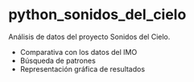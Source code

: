 # python_sonidos_del_cielo
 
Análisis de datos del proyecto Sonidos del Cielo.
- Comparativa con los datos del IMO
- Búsqueda de patrones
- Representación gráfica de resultados
